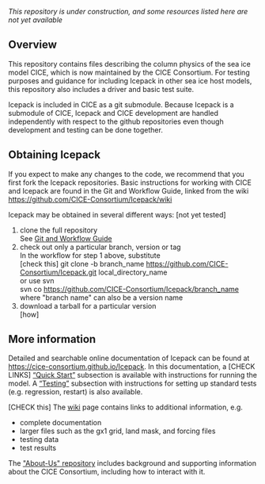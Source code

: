 *This repository is under construction, and some resources listed here are not yet available*

## Overview

This repository contains files describing the column physics of the sea ice model CICE, which is now maintained by the CICE Consortium.  For testing purposes and guidance for including Icepack in other sea ice host models, this repository also includes a driver and basic test suite.

Icepack is included in CICE as a git submodule.  Because Icepack is a submodule of CICE, Icepack and CICE development are handled independently with respect to the github repositories even though development and testing can be done together. 

## Obtaining Icepack

If you expect to make any changes to the code, we recommend that you first fork the Icepack repositories.  Basic instructions for working with CICE and Icepack are found in the Git and Workflow Guide, linked from the wiki      
https://github.com/CICE-Consortium/Icepack/wiki

Icepack may be obtained in several different ways:  [not yet tested]    
1.  clone the full repository    
See [Git and Workflow Guide](https://docs.google.com/document/d/1rR6WAvZQT9iAMUp-m_HZ06AUCCI19mguFialsMCYs9o/edit?usp=sharing)    
2.  check out only a particular branch, version or tag    
In the workflow for step 1 above, substitute    
  [check this] git clone -b branch_name https://github.com/CICE-Consortium/Icepack.git local_directory_name   
or use svn    
  svn co https://github.com/CICE-Consortium/Icepack/branch_name    
where "branch name" can also be a version name    
3.  download a tarball for a particular version    
[how]

## More information

Detailed and searchable online documentation of Icepack can be found at https://cice-consortium.github.io/Icepack. In this documentation, a [CHECK LINKS] [“Quick Start”](https://duvivier.github.io/Icepack/icepack_1_introduction.html#quick-start) subsection is available with instructions for running the model. A [“Testing”](https://duvivier.github.io/Icepack/icepack_3_user_guide.html#testing-icepack) subsection with instructions for setting up standard tests (e.g. regression, restart) is also available.

[CHECK this]   The [wiki](https://github.com/CICE-Consortium/Icepack/wiki) page contains links to additional information, e.g.    
- complete documentation 
- larger files such as the gx1 grid, land mask, and forcing files
- testing data
- test results 

The ["About-Us" repository](https://github.com/CICE-Consortium/About-Us) includes background and supporting information about the CICE Consortium, including how to interact with it.    
